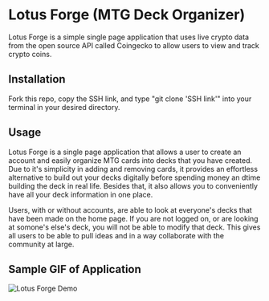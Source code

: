 # Lotus Forge (MTG Deck Organizer)

Lotus Forge is a simple single page application that uses live crypto data from the open source API called Coingecko to allow users to view and track crypto coins. 

## Installation

Fork this repo, copy the SSH link, and type "git clone 'SSH link'" into your terminal in your desired directory.

## Usage

Lotus Forge is a single page application that allows a user to create an account and easily organize MTG cards into decks that you have created. Due to it's simplicity in adding and removing cards, it provides an effortless alternative to build out your decks digitally before spending money an dtime building the deck in real life. Besides that, it also allows you to conveniently have all your deck information in one place.

Users, with or without accounts, are able to look at everyone's decks that have been made on the home page. If you are not logged on, or are looking at somone's else's deck, you will not be able to modify that deck. This gives all users to be able to pull ideas and in a way collaborate with the community at large.

## Sample GIF of Application

![Lotus Forge Demo]()

